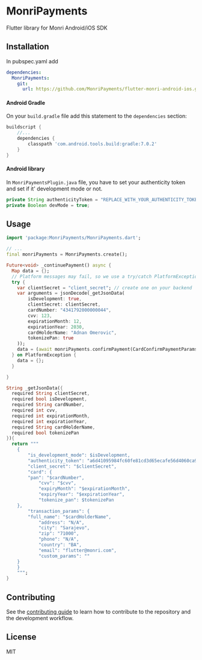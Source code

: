 # MonriPayments

Flutter library for Monri Android/iOS SDK

## Installation

In pubspec.yaml add
```yaml
dependencies:
  MonriPayments:
    git:
      url: https://github.com/MonriPayments/flutter-monri-android-ios.git
```

#### Android Gradle

On your `build.gradle` file add this statement to the `dependencies` section:

```groovy
buildscript {
    //...
    dependencies {
        classpath 'com.android.tools.build:gradle:7.0.2'
    }
}
```

#### Android library

In `MonriPaymentsPlugin.java` file, you have to set your authenticity token and set if it' development mode or not.

```java
private String authenticityToken = "REPLACE_WITH_YOUR_AUTHENTICITY_TOKEN";
private Boolean devMode = true;
```

## Usage

```dart
import 'package:MonriPayments/MonriPayments.dart';
```

```dart
// ...
final monriPayments = MonriPayments.create();

Future<void> _continuePayment() async {
  Map data = {};
  // Platform messages may fail, so we use a try/catch PlatformException.
  try {
    var clientSecret = "client_secret"; // create one on your backend
    var arguments = jsonDecode(_getJsonData(
        isDevelopment: true,
        clientSecret: clientSecret,
        cardNumber: "4341792000000044",
        cvv: 123,
        expirationMonth: 12,
        expirationYear: 2030,
        cardHolderName: "Adnan Omerovic",
        tokenizePan: true
    ));
    data = (await monriPayments.confirmPayment(CardConfirmPaymentParams.fromJSON(arguments))).toJson();
  } on PlatformException {
    data = {};
  }

}

String _getJsonData({
  required String clientSecret,
  required bool isDevelopment,
  required String cardNumber,
  required int cvv,
  required int expirationMonth,
  required int expirationYear,
  required String cardHolderName,
  required bool tokenizePan
}){
  return """
    {
        "is_development_mode": $isDevelopment,
        "authenticity_token": "a6d41095984fc60fe81cd3d65ecafe56d4060ca9", //available on merchant's dashboard
        "client_secret": "$clientSecret",
        "card": {
        "pan": "$cardNumber",
            "cvv": "$cvv",
            "expiryMonth": "$expirationMonth",
            "expiryYear": "$expirationYear",
            "tokenize_pan": $tokenizePan
    },
        "transaction_params": {
        "full_name": "$cardHolderName",
            "address": "N/A",
            "city": "Sarajevo",
            "zip": "71000",
            "phone": "N/A",
            "country": "BA",
            "email": "flutter@monri.com",
            "custom_params": ""
    }
    }
    """;
}
```

## Contributing

See the [contributing guide](CONTRIBUTING.md) to learn how to contribute to the repository and the development workflow.

## License

MIT
